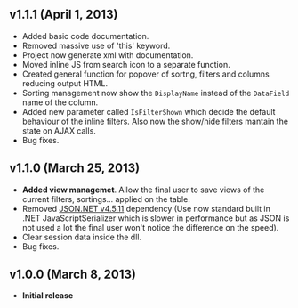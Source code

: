 ## v1.1.1 (April 1, 2013)
- Added basic code documentation.
- Removed massive use of 'this' keyword.
- Project now generate xml with documentation.
- Moved inline JS from search icon to a separate function.
- Created general function for popover of sortng, filters and columns reducing output HTML.
- Sorting management now show the `DisplayName` instead of the `DataField` name of the column.
- Added new parameter called `IsFilterShown` which decide the default behaviour of the inline filters. Also now the show/hide filters mantain the state on AJAX calls.
- Bug fixes.

## v1.1.0 (March 25, 2013)
- **Added view managemet**. Allow the final user to save views of the current filters, sortings... applied on the table.
- Removed [JSON.NET v4.5.11](http://json.codeplex.com/) dependency (Use now standard built in .NET JavaScriptSerializer which is slower in performance but as JSON is not used a lot the final user won't notice the difference on the speed).
- Clear session data inside the dll.
- Bug fixes.

## v1.0.0 (March 8, 2013)
- **Initial release**